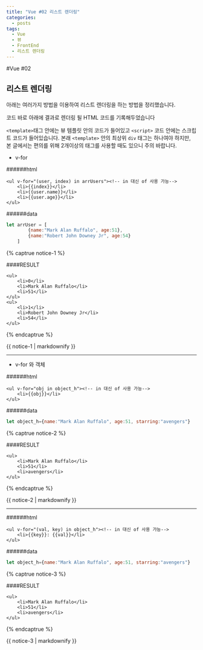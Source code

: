 ```yaml
---
title: "Vue #02 리스트 렌더링"
categories:
  - posts
tags:
  - Vue
  - 뷰
  - FrontEnd
  - 리스트 렌더링
---
```


#Vue #02

리스트 렌더링
---

 아래는 여러가지 방법을 이용하여 리스트 렌더링을 하는 방법을 정리했습니다.
 
 코드 바로 아래에 결과로 렌더링 될 HTML 코드를 기록해두었습니다

``<template>``태그 안에는 뷰 템플릿 안의 코드가 들어있고 
``<script>`` 코드 안에는 스크립트 코드가 들어있습니다.
 본래 ``<template>`` 안의 최상위 ``div`` 태그는 
 하나여야 하지만, 본 글에서는 편의를 위해 2개이상의 태그를 사용할 때도 있으니 주의 바랍니다.
 
- v-for 

######html

```vue
<ul v-for="(user, index) in arrUsers"><!-- in 대신 of 사용 가능-->
    <li>{{index}}</li>
    <li>{{user.name}}</li>
    <li>{{user.age}}</li>
</ul>
```

######data

```javascript
let arrUser = [
        {name:"Mark Alan Ruffalo", age:51},
        {name:"Robert John Downey Jr", age:54}
    ]
```

{% captrue notice-1 %}

####RESULT

```vue
<ul>
    <li>0</li>
    <li>Mark Alan Ruffalo</li>
    <li>51</li>
</ul>
<ul>
    <li>1</li>
    <li>Robert John Downey Jr</li>
    <li>54</li>
</ul>
```

{% endcaptrue %}

<div class="notice">{{ notice-1 | markdownify }}</div>

---

- v-for 와 객체

######html

```vue
<ul v-for="obj in object_h"><!-- in 대신 of 사용 가능-->
    <li>{{obj}}</li>
</ul>
```

######data

```javascript
let object_h={name:"Mark Alan Ruffalo", age:51, starring:"avengers"}
```

{% captrue notice-2 %}

####RESULT

```vue
<ul>
    <li>Mark Alan Ruffalo</li>
    <li>51</li>
    <li>avengers</li>
</ul>
```

{% endcaptrue %}

<div class="notice">{{ notice-2 | markdownify }}</div>

---

######html

```vue
<ul v-for="(val, key) in object_h"><!-- in 대신 of 사용 가능-->
    <li>{{key}}: {{val}}</li>
</ul>
```

######data

```javascript
let object_h={name:"Mark Alan Ruffalo", age:51, starring:"avengers"}
```

{% captrue notice-3 %}

####RESULT

```vue
<ul>
    <li>Mark Alan Ruffalo</li>
    <li>51</li>
    <li>avengers</li>
</ul>
```

{% endcaptrue %}

<div class="notice">{{ notice-3 | markdownify }}</div>